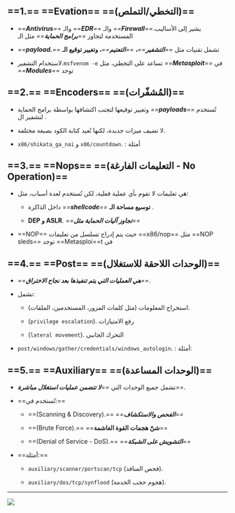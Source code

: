 

## ==1.== ==**Evation**== ==**(التخطي/التملص)**==

- _==**Antivirus**==_ والـ _==**EDR**==_ والـ _==**Firewall**==_.يشير إلى الأساليب المستخدمة لتجاوز _==**برامج الحماية**==_ مثل الـ

- _==**payload.**==_ تشمل تقنيات مثل _==**التشفير**==_**،** _==**التعتيم**==_**، وتغيير توقيع الـ**

- لاستخدام التشفير.`msfvenom -e` تساعد على التخطي، مثل _==**Metasploit**==_ في _==**Modules**==_ توجد

## ==2.== ==**Encoders**== ==**(المُشفّرات)**==

- وتغيير توقيعها لتجنب اكتشافها بواسطة برامج الحماية _==**payloads**==_ تُستخدم لتشفير ال .

- لا تضيف ميزات جديدة، لكنها تُعيد كتابة الكود بصيغة مختلفة.

- `x86/shikata_ga_nai` و `x86/countdown`. : أمثلة

## ==3.== ==**Nops**== ==**(التعليمات الفارغة - No Operation)**==

- هي تعليمات لا تقوم بأي عملية فعلية، لكن تُستخدم لعدة أسباب، مثل:
    
    - داخل الذاكرة _==**shellcode**==_ **توسيع مساحة الـ** .
    
    - **DEP و ASLR**. _==**تجاوز آليات الحماية مثل**==_

- ==NOP== حيث يتم إدراج تسلسل من تعليمات ==x86/nop== مثل ==NOP sleds== توجد ==Metasploi==t في

## ==4.== ==**Post**== ==**(الوحدات اللاحقة للاستغلال)**==

- _==**هي العمليات التي يتم تنفيذها بعد نجاح الاختراق**==_.

- تشمل:
    
    - استخراج المعلومات (مثل كلمات المرور، المستخدمين، الملفات).
    
    - (`privilege escalation`). رفع الامتيازات
    
    - (`lateral movement`). التحرك الجانبي

- `post/windows/gather/credentials/windows_autologin`. : أمثلة:

## ==5.== ==**Auxiliary**== ==**(الوحدات المساعدة)**==

- تشمل جميع الوحدات التي _==**لا تتضمن عمليات استغلال مباشرة**==_.

- ==تُستخدم في:==
    
    - ==(Scanning & Discovery).== _==**الفحص والاستكشاف**==_
    
    - ==(Brute Force).== ==**شنّ هجمات القوة الغاشمة**==
    
    - ==(Denial of Service - DoS).== _==**التشويش على الشبكة**==_

- ==أمثلة:==
    
    - `auxiliary/scanner/portscan/tcp` (فحص المنافذ).
    
    - `auxiliary/dos/tcp/synflood` (هجوم حجب الخدمة).

---

[![](evation%20%D9%88%D8%A7%D9%84%20encosers%20%D9%88%D8%A7%D9%84%20nops%20%D9%88%D8%A7%D9%84%20post%20%D9%88%D8%A7%D9%84%20auxilir%2018cc06996c3380c79930c0629b727d7a/image.png)](evation%20%D9%88%D8%A7%D9%84%20encosers%20%D9%88%D8%A7%D9%84%20nops%20%D9%88%D8%A7%D9%84%20post%20%D9%88%D8%A7%D9%84%20auxilir%2018cc06996c3380c79930c0629b727d7a/image.png)